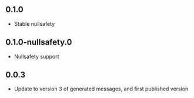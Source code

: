 ## 0.1.0
- Stable nullsafety

## 0.1.0-nullsafety.0
- Nullsafety support
  
## 0.0.3
- Update to version 3 of generated messages, and first published version